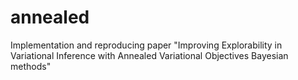 # annealed
Implementation and reproducing paper "Improving Explorability in Variational Inference with Annealed Variational Objectives Bayesian methods"
